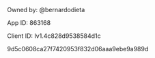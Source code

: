 Owned by: @bernardodieta

App ID: 863168

Client ID: Iv1.4c828d9538584d1c

9d5c0608ca27f7420953f832d06aaa9ebe9a989d